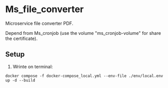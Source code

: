 # Ms_file_converter

Microservice file converter PDF.

Depend from Ms_cronjob (use the volume "ms_cronjob-volume" for share the certificate).

## Setup

1. Wrinte on terminal:

```
docker compose -f docker-compose_local.yml --env-file ./env/local.env up -d --build
```

